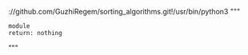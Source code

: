 
://github.com/GuzhiRegem/sorting_algorithms.git!/usr/bin/python3
"""
    
    module
    return: nothing
"""


